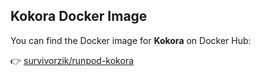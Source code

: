 ## Kokora Docker Image

You can find the Docker image for **Kokora** on Docker Hub:

👉 [survivorzik/runpod-kokora](https://hub.docker.com/repository/docker/survivorzik/runpod-kokora/general)
